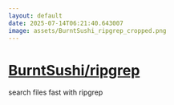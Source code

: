 ```yaml
---
layout: default
date: 2025-07-14T06:21:40.643007
image: assets/BurntSushi_ripgrep_cropped.png
---
```


# [BurntSushi/ripgrep](https://github.com/BurntSushi/ripgrep)

search files fast with ripgrep
